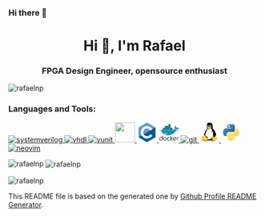 ### Hi there 👋

<h1 align="center">Hi 👋, I'm Rafael</h1>
<h3 align="center">FPGA Design Engineer, opensource enthusiast</h3>

<p align="left"> <img src="https://komarev.com/ghpvc/?username=rafaelnp&label=Profile%20views&color=0e75b6&style=flat" alt="rafaelnp" /> </p>

<!--
<p align="left"> <a href="https://github.com/ryo-ma/github-profile-trophy"><img src="https://github-profile-trophy.vercel.app/?username=rafaelnp" alt="rafaelnp" /></a> </p>
-->

<h3 align="left">Languages and Tools:</h3>
<p align="left"> 
  
<a href="https://standards.ieee.org/project/1800.html" target="_blank"> <img src="https://static-00.iconduck.com/assets.00/file-type-light-systemverilog-icon-512x512-n6etzhly.png" alt="systemverilog" width="40" height="40"/> </a>
<a href="https://standards.ieee.org/standard/1076-2019.html" target="_blank"> <img src="https://cdn.icon-icons.com/icons2/2107/PNG/512/file_type_vhdl_icon_130091.png" alt="vhdl" width="40" height="40"/> </a>
<a href="https://vunit.github.io" target="_blank"> <img src="https://vunit.github.io/_static/VUnit_logo_175x175.png" alt="vunit" width="40" height="40"/> </a>
<a href="https://zsh.sourceforge.io/" target="_blank"> <img src="https://styles.redditmedia.com/t5_2rb3y/styles/communityIcon_iz3ptbftzki41.png" width="40" height="40"/> </a>
<a href="https://www.cprogramming.com/" target="_blank"> <img src="https://raw.githubusercontent.com/devicons/devicon/master/icons/c/c-original.svg" alt="c" width="40" height="40"/> </a>
<a href="https://www.docker.com/" target="_blank"> <img src="https://raw.githubusercontent.com/devicons/devicon/master/icons/docker/docker-original-wordmark.svg" alt="docker" width="40" height="40"/> </a>
<a href="https://git-scm.com/" target="_blank"> <img src="https://www.vectorlogo.zone/logos/git-scm/git-scm-icon.svg" alt="git" width="40" height="40"/> </a>
<a href="https://www.linux.org/" target="_blank"> <img src="https://raw.githubusercontent.com/devicons/devicon/master/icons/linux/linux-original.svg" alt="linux" width="40" height="40"/> </a>
<a href="https://www.python.org" target="_blank"> <img src="https://raw.githubusercontent.com/devicons/devicon/master/icons/python/python-original.svg" alt="python" width="40" height="40"/> </a>
<a href="https://www.neovim.io" target="_blank"> <img src="https://cdn.pling.com/cache/400x400/img/b/e/b/9/fbb87f28fb51124e5475ca55973c7a0aa894.png" alt="neovim" width="40" height="40"/> </a>
</p>

<p><img align="left" src="https://github-readme-stats.vercel.app/api/top-langs?username=rafaelnp&show_icons=true&locale=en&layout=compact" alt="rafaelnp" /></p>

<p>&nbsp;<img align="center" src="https://github-readme-stats.vercel.app/api?username=rafaelnp&show_icons=true&locale=en" alt="rafaelnp" /></p>

<p><img align="center" src="https://github-readme-streak-stats.herokuapp.com/?user=rafaelnp&" alt="rafaelnp" /></p>


<!--
**rafaelnp/rafaelnp** is a ✨ _special_ ✨ repository because its `README.md` (this file) appears on your GitHub profile.

Here are some ideas to get you started:

- 🔭 I’m currently working on ...
- 🌱 I’m currently learning ...
- 👯 I’m looking to collaborate on ...
- 🤔 I’m looking for help with ...
- 💬 Ask me about ...
- 📫 How to reach me: ...
- ⚡ Fun fact: ...
-->


<p align="left">This README file is based on the generated one by <a href="https://rahuldkjain.github.io/gh-profile-readme-generator/">Github Profile README Generator</a>.</p>
